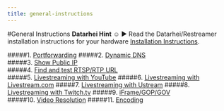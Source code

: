 ```yaml
---
title: general-instructions
---
```

#General Instructions
**Datarhei Hint** ☺ ► Read the Datarhei/Restreamer installation instructions for your hardware [Installation Instructions](../wiki/installation.html).  

#####1. [Portforwarding](../wiki/portforwarding.html) 
#####2. [Dynamic DNS](../wiki/dynamic-dns.html)  
#####3. [Show Public IP](../wiki/show-public-ip.html)  
#####4. [Find and test RTSP/RTP URL](../wiki/find-rtsp-url.html)  
#####5. [Livestreaming with YouTube](../wiki/livestreaming-youtube.html)
#####6. [Livestreaming with Livestream.com](../wiki/livestreaming-livestream-com.html) 
#####7. [Livestreaming with Ustream](../wiki/livestreaming-ustream.html) 
#####8. [Livestreaming with Twitch.tv](../wiki/livestreaming-twitch.html) 
#####9. [iFrame/GOP/GOV](../wiki/iframe-general-instructions.html)  
#####10. [Video Resolution](../wiki/video-resolution-general-instructions.html) 
#####11. [Encoding](../wiki/encoding-general-instructions.html)